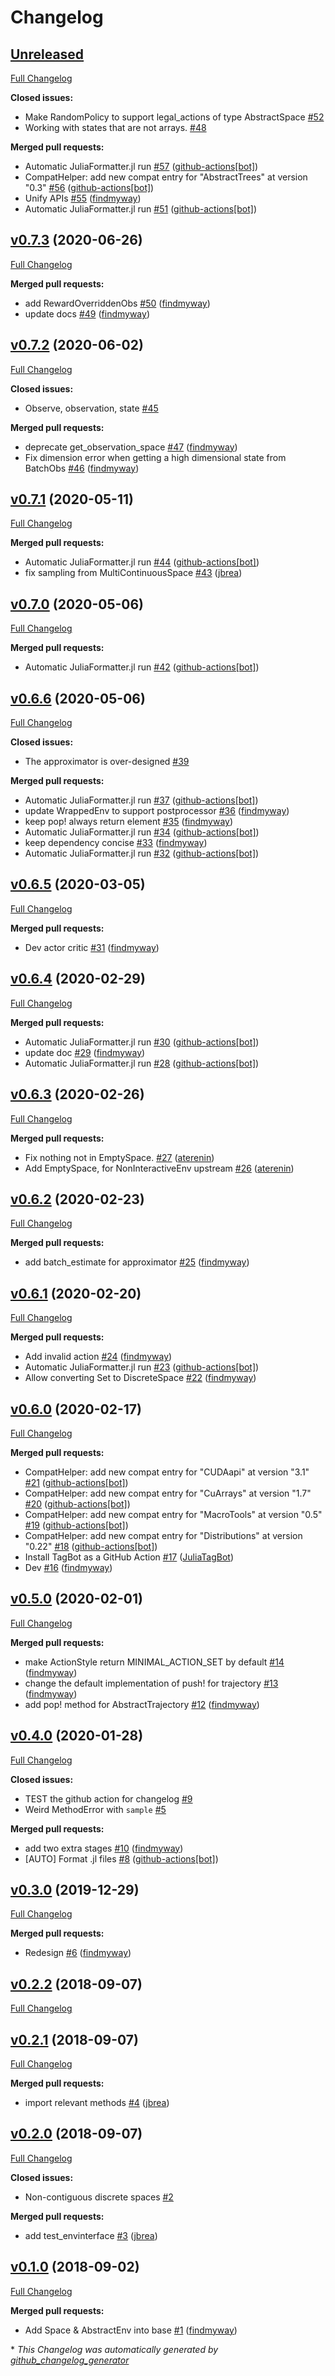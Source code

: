 # Changelog

## [Unreleased](https://github.com/JuliaReinforcementLearning/ReinforcementLearningBase.jl/tree/HEAD)

[Full Changelog](https://github.com/JuliaReinforcementLearning/ReinforcementLearningBase.jl/compare/v0.7.3...HEAD)

**Closed issues:**

- Make RandomPolicy to support legal\_actions of type AbstractSpace [\#52](https://github.com/JuliaReinforcementLearning/ReinforcementLearningBase.jl/issues/52)
- Working with states that are not arrays. [\#48](https://github.com/JuliaReinforcementLearning/ReinforcementLearningBase.jl/issues/48)

**Merged pull requests:**

- Automatic JuliaFormatter.jl run [\#57](https://github.com/JuliaReinforcementLearning/ReinforcementLearningBase.jl/pull/57) ([github-actions[bot]](https://github.com/apps/github-actions))
- CompatHelper: add new compat entry for "AbstractTrees" at version "0.3" [\#56](https://github.com/JuliaReinforcementLearning/ReinforcementLearningBase.jl/pull/56) ([github-actions[bot]](https://github.com/apps/github-actions))
- Unify APIs [\#55](https://github.com/JuliaReinforcementLearning/ReinforcementLearningBase.jl/pull/55) ([findmyway](https://github.com/findmyway))
- Automatic JuliaFormatter.jl run [\#51](https://github.com/JuliaReinforcementLearning/ReinforcementLearningBase.jl/pull/51) ([github-actions[bot]](https://github.com/apps/github-actions))

## [v0.7.3](https://github.com/JuliaReinforcementLearning/ReinforcementLearningBase.jl/tree/v0.7.3) (2020-06-26)

[Full Changelog](https://github.com/JuliaReinforcementLearning/ReinforcementLearningBase.jl/compare/v0.7.2...v0.7.3)

**Merged pull requests:**

- add RewardOverriddenObs [\#50](https://github.com/JuliaReinforcementLearning/ReinforcementLearningBase.jl/pull/50) ([findmyway](https://github.com/findmyway))
- update docs [\#49](https://github.com/JuliaReinforcementLearning/ReinforcementLearningBase.jl/pull/49) ([findmyway](https://github.com/findmyway))

## [v0.7.2](https://github.com/JuliaReinforcementLearning/ReinforcementLearningBase.jl/tree/v0.7.2) (2020-06-02)

[Full Changelog](https://github.com/JuliaReinforcementLearning/ReinforcementLearningBase.jl/compare/v0.7.1...v0.7.2)

**Closed issues:**

- Observe, observation, state [\#45](https://github.com/JuliaReinforcementLearning/ReinforcementLearningBase.jl/issues/45)

**Merged pull requests:**

- deprecate get\_observation\_space [\#47](https://github.com/JuliaReinforcementLearning/ReinforcementLearningBase.jl/pull/47) ([findmyway](https://github.com/findmyway))
- Fix dimension error when getting a high dimensional state from BatchObs  [\#46](https://github.com/JuliaReinforcementLearning/ReinforcementLearningBase.jl/pull/46) ([findmyway](https://github.com/findmyway))

## [v0.7.1](https://github.com/JuliaReinforcementLearning/ReinforcementLearningBase.jl/tree/v0.7.1) (2020-05-11)

[Full Changelog](https://github.com/JuliaReinforcementLearning/ReinforcementLearningBase.jl/compare/v0.7.0...v0.7.1)

**Merged pull requests:**

- Automatic JuliaFormatter.jl run [\#44](https://github.com/JuliaReinforcementLearning/ReinforcementLearningBase.jl/pull/44) ([github-actions[bot]](https://github.com/apps/github-actions))
- fix sampling from MultiContinuousSpace [\#43](https://github.com/JuliaReinforcementLearning/ReinforcementLearningBase.jl/pull/43) ([jbrea](https://github.com/jbrea))

## [v0.7.0](https://github.com/JuliaReinforcementLearning/ReinforcementLearningBase.jl/tree/v0.7.0) (2020-05-06)

[Full Changelog](https://github.com/JuliaReinforcementLearning/ReinforcementLearningBase.jl/compare/v0.6.6...v0.7.0)

**Merged pull requests:**

- Automatic JuliaFormatter.jl run [\#42](https://github.com/JuliaReinforcementLearning/ReinforcementLearningBase.jl/pull/42) ([github-actions[bot]](https://github.com/apps/github-actions))

## [v0.6.6](https://github.com/JuliaReinforcementLearning/ReinforcementLearningBase.jl/tree/v0.6.6) (2020-05-06)

[Full Changelog](https://github.com/JuliaReinforcementLearning/ReinforcementLearningBase.jl/compare/v0.6.5...v0.6.6)

**Closed issues:**

- The approximator is over-designed [\#39](https://github.com/JuliaReinforcementLearning/ReinforcementLearningBase.jl/issues/39)

**Merged pull requests:**

- Automatic JuliaFormatter.jl run [\#37](https://github.com/JuliaReinforcementLearning/ReinforcementLearningBase.jl/pull/37) ([github-actions[bot]](https://github.com/apps/github-actions))
- update WrappedEnv to support postprocessor [\#36](https://github.com/JuliaReinforcementLearning/ReinforcementLearningBase.jl/pull/36) ([findmyway](https://github.com/findmyway))
- keep pop! always return element [\#35](https://github.com/JuliaReinforcementLearning/ReinforcementLearningBase.jl/pull/35) ([findmyway](https://github.com/findmyway))
- Automatic JuliaFormatter.jl run [\#34](https://github.com/JuliaReinforcementLearning/ReinforcementLearningBase.jl/pull/34) ([github-actions[bot]](https://github.com/apps/github-actions))
- keep dependency concise [\#33](https://github.com/JuliaReinforcementLearning/ReinforcementLearningBase.jl/pull/33) ([findmyway](https://github.com/findmyway))
- Automatic JuliaFormatter.jl run [\#32](https://github.com/JuliaReinforcementLearning/ReinforcementLearningBase.jl/pull/32) ([github-actions[bot]](https://github.com/apps/github-actions))

## [v0.6.5](https://github.com/JuliaReinforcementLearning/ReinforcementLearningBase.jl/tree/v0.6.5) (2020-03-05)

[Full Changelog](https://github.com/JuliaReinforcementLearning/ReinforcementLearningBase.jl/compare/v0.6.4...v0.6.5)

**Merged pull requests:**

- Dev actor critic [\#31](https://github.com/JuliaReinforcementLearning/ReinforcementLearningBase.jl/pull/31) ([findmyway](https://github.com/findmyway))

## [v0.6.4](https://github.com/JuliaReinforcementLearning/ReinforcementLearningBase.jl/tree/v0.6.4) (2020-02-29)

[Full Changelog](https://github.com/JuliaReinforcementLearning/ReinforcementLearningBase.jl/compare/v0.6.3...v0.6.4)

**Merged pull requests:**

- Automatic JuliaFormatter.jl run [\#30](https://github.com/JuliaReinforcementLearning/ReinforcementLearningBase.jl/pull/30) ([github-actions[bot]](https://github.com/apps/github-actions))
- update doc [\#29](https://github.com/JuliaReinforcementLearning/ReinforcementLearningBase.jl/pull/29) ([findmyway](https://github.com/findmyway))
- Automatic JuliaFormatter.jl run [\#28](https://github.com/JuliaReinforcementLearning/ReinforcementLearningBase.jl/pull/28) ([github-actions[bot]](https://github.com/apps/github-actions))

## [v0.6.3](https://github.com/JuliaReinforcementLearning/ReinforcementLearningBase.jl/tree/v0.6.3) (2020-02-26)

[Full Changelog](https://github.com/JuliaReinforcementLearning/ReinforcementLearningBase.jl/compare/v0.6.2...v0.6.3)

**Merged pull requests:**

- Fix nothing not in EmptySpace. [\#27](https://github.com/JuliaReinforcementLearning/ReinforcementLearningBase.jl/pull/27) ([aterenin](https://github.com/aterenin))
- Add EmptySpace, for NonInteractiveEnv upstream [\#26](https://github.com/JuliaReinforcementLearning/ReinforcementLearningBase.jl/pull/26) ([aterenin](https://github.com/aterenin))

## [v0.6.2](https://github.com/JuliaReinforcementLearning/ReinforcementLearningBase.jl/tree/v0.6.2) (2020-02-23)

[Full Changelog](https://github.com/JuliaReinforcementLearning/ReinforcementLearningBase.jl/compare/v0.6.1...v0.6.2)

**Merged pull requests:**

- add batch\_estimate for approximator [\#25](https://github.com/JuliaReinforcementLearning/ReinforcementLearningBase.jl/pull/25) ([findmyway](https://github.com/findmyway))

## [v0.6.1](https://github.com/JuliaReinforcementLearning/ReinforcementLearningBase.jl/tree/v0.6.1) (2020-02-20)

[Full Changelog](https://github.com/JuliaReinforcementLearning/ReinforcementLearningBase.jl/compare/v0.6.0...v0.6.1)

**Merged pull requests:**

- Add invalid action [\#24](https://github.com/JuliaReinforcementLearning/ReinforcementLearningBase.jl/pull/24) ([findmyway](https://github.com/findmyway))
- Automatic JuliaFormatter.jl run [\#23](https://github.com/JuliaReinforcementLearning/ReinforcementLearningBase.jl/pull/23) ([github-actions[bot]](https://github.com/apps/github-actions))
- Allow converting Set to DiscreteSpace [\#22](https://github.com/JuliaReinforcementLearning/ReinforcementLearningBase.jl/pull/22) ([findmyway](https://github.com/findmyway))

## [v0.6.0](https://github.com/JuliaReinforcementLearning/ReinforcementLearningBase.jl/tree/v0.6.0) (2020-02-17)

[Full Changelog](https://github.com/JuliaReinforcementLearning/ReinforcementLearningBase.jl/compare/v0.5.0...v0.6.0)

**Merged pull requests:**

- CompatHelper: add new compat entry for "CUDAapi" at version "3.1" [\#21](https://github.com/JuliaReinforcementLearning/ReinforcementLearningBase.jl/pull/21) ([github-actions[bot]](https://github.com/apps/github-actions))
- CompatHelper: add new compat entry for "CuArrays" at version "1.7" [\#20](https://github.com/JuliaReinforcementLearning/ReinforcementLearningBase.jl/pull/20) ([github-actions[bot]](https://github.com/apps/github-actions))
- CompatHelper: add new compat entry for "MacroTools" at version "0.5" [\#19](https://github.com/JuliaReinforcementLearning/ReinforcementLearningBase.jl/pull/19) ([github-actions[bot]](https://github.com/apps/github-actions))
- CompatHelper: add new compat entry for "Distributions" at version "0.22" [\#18](https://github.com/JuliaReinforcementLearning/ReinforcementLearningBase.jl/pull/18) ([github-actions[bot]](https://github.com/apps/github-actions))
- Install TagBot as a GitHub Action [\#17](https://github.com/JuliaReinforcementLearning/ReinforcementLearningBase.jl/pull/17) ([JuliaTagBot](https://github.com/JuliaTagBot))
- Dev [\#16](https://github.com/JuliaReinforcementLearning/ReinforcementLearningBase.jl/pull/16) ([findmyway](https://github.com/findmyway))

## [v0.5.0](https://github.com/JuliaReinforcementLearning/ReinforcementLearningBase.jl/tree/v0.5.0) (2020-02-01)

[Full Changelog](https://github.com/JuliaReinforcementLearning/ReinforcementLearningBase.jl/compare/v0.4.0...v0.5.0)

**Merged pull requests:**

- make ActionStyle return MINIMAL\_ACTION\_SET by default [\#14](https://github.com/JuliaReinforcementLearning/ReinforcementLearningBase.jl/pull/14) ([findmyway](https://github.com/findmyway))
- change the default implementation of push! for trajectory [\#13](https://github.com/JuliaReinforcementLearning/ReinforcementLearningBase.jl/pull/13) ([findmyway](https://github.com/findmyway))
- add pop! method for AbstractTrajectory [\#12](https://github.com/JuliaReinforcementLearning/ReinforcementLearningBase.jl/pull/12) ([findmyway](https://github.com/findmyway))

## [v0.4.0](https://github.com/JuliaReinforcementLearning/ReinforcementLearningBase.jl/tree/v0.4.0) (2020-01-28)

[Full Changelog](https://github.com/JuliaReinforcementLearning/ReinforcementLearningBase.jl/compare/v0.3.0...v0.4.0)

**Closed issues:**

- TEST the github action for changelog [\#9](https://github.com/JuliaReinforcementLearning/ReinforcementLearningBase.jl/issues/9)
- Weird MethodError with `sample` [\#5](https://github.com/JuliaReinforcementLearning/ReinforcementLearningBase.jl/issues/5)

**Merged pull requests:**

- add two extra stages [\#10](https://github.com/JuliaReinforcementLearning/ReinforcementLearningBase.jl/pull/10) ([findmyway](https://github.com/findmyway))
- \[AUTO\] Format .jl files [\#8](https://github.com/JuliaReinforcementLearning/ReinforcementLearningBase.jl/pull/8) ([github-actions[bot]](https://github.com/apps/github-actions))

## [v0.3.0](https://github.com/JuliaReinforcementLearning/ReinforcementLearningBase.jl/tree/v0.3.0) (2019-12-29)

[Full Changelog](https://github.com/JuliaReinforcementLearning/ReinforcementLearningBase.jl/compare/v0.2.2...v0.3.0)

**Merged pull requests:**

- Redesign [\#6](https://github.com/JuliaReinforcementLearning/ReinforcementLearningBase.jl/pull/6) ([findmyway](https://github.com/findmyway))

## [v0.2.2](https://github.com/JuliaReinforcementLearning/ReinforcementLearningBase.jl/tree/v0.2.2) (2018-09-07)

[Full Changelog](https://github.com/JuliaReinforcementLearning/ReinforcementLearningBase.jl/compare/v0.2.1...v0.2.2)

## [v0.2.1](https://github.com/JuliaReinforcementLearning/ReinforcementLearningBase.jl/tree/v0.2.1) (2018-09-07)

[Full Changelog](https://github.com/JuliaReinforcementLearning/ReinforcementLearningBase.jl/compare/v0.2.0...v0.2.1)

**Merged pull requests:**

- import relevant methods [\#4](https://github.com/JuliaReinforcementLearning/ReinforcementLearningBase.jl/pull/4) ([jbrea](https://github.com/jbrea))

## [v0.2.0](https://github.com/JuliaReinforcementLearning/ReinforcementLearningBase.jl/tree/v0.2.0) (2018-09-07)

[Full Changelog](https://github.com/JuliaReinforcementLearning/ReinforcementLearningBase.jl/compare/v0.1.0...v0.2.0)

**Closed issues:**

- Non-contiguous discrete spaces [\#2](https://github.com/JuliaReinforcementLearning/ReinforcementLearningBase.jl/issues/2)

**Merged pull requests:**

- add test\_envinterface [\#3](https://github.com/JuliaReinforcementLearning/ReinforcementLearningBase.jl/pull/3) ([jbrea](https://github.com/jbrea))

## [v0.1.0](https://github.com/JuliaReinforcementLearning/ReinforcementLearningBase.jl/tree/v0.1.0) (2018-09-02)

[Full Changelog](https://github.com/JuliaReinforcementLearning/ReinforcementLearningBase.jl/compare/6b0ec82840e827d5795e47722d8509fed2e78bec...v0.1.0)

**Merged pull requests:**

- Add Space & AbstractEnv into base [\#1](https://github.com/JuliaReinforcementLearning/ReinforcementLearningBase.jl/pull/1) ([findmyway](https://github.com/findmyway))



\* *This Changelog was automatically generated by [github_changelog_generator](https://github.com/github-changelog-generator/github-changelog-generator)*

